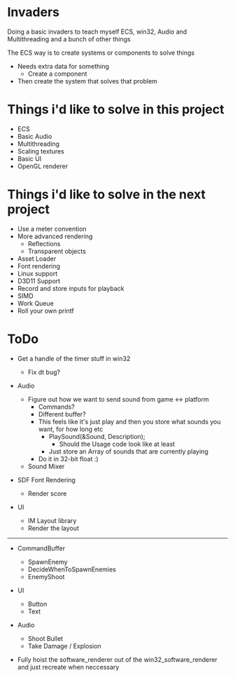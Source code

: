 # Invaders
Doing a basic invaders to teach myself ECS, win32, Audio and Multithreading and a bunch of other things

The ECS way is to create systems or components to solve things
* Needs extra data for something
    * Create a component
* Then create the system that solves that problem

# Things i'd like to solve in this project
* ECS
* Basic Audio
* Multithreading
* Scaling textures
* Basic UI
* OpenGL renderer


# Things i'd like to solve in the next project
* Use a meter convention
* More advanced rendering
    * Reflections
    * Transparent objects
* Asset Loader
* Font rendering
* Linux support
* D3D11 Support
* Record and store inputs for playback
* SIMD
* Work Queue
* Roll your own printf


# ToDo
* Get a handle of the timer stuff in win32
  * Fix dt bug?


* Audio
    * Figure out how we want to send sound from game <-> platform
        * Commands?
        * Different buffer?
        * This feels like it's just play and then you store what sounds you want, for how long etc
            * PlaySound(&Sound, Description);
                * Should the Usage code look like at least
            * Just store an Array of sounds that are currently playing
        * Do it in 32-bit float :)
    * Sound Mixer

* SDF Font Rendering
  * Render score
  
* UI
    * IM Layout library
    * Render the layout

----
* CommandBuffer
    * SpawnEnemy
    * DecideWhenToSpawnEnemies
    * EnemyShoot

* UI
    * Button
    * Text

* Audio
    * Shoot Bullet
    * Take Damage / Explosion


* Fully hoist the software_renderer out of the win32_software_renderer and just recreate when neccessary
